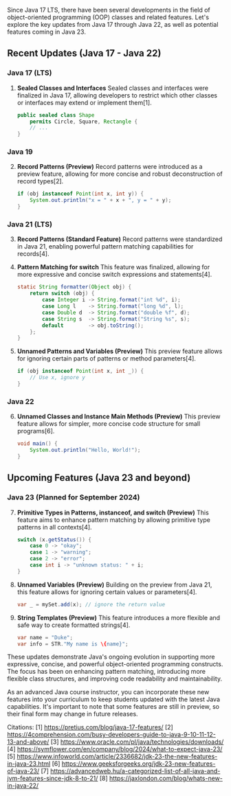 Since Java 17 LTS, there have been several developments in the field of object-oriented programming (OOP) classes and related features. Let's explore the key updates from Java 17 through Java 22, as well as potential features coming in Java 23.

## Recent Updates (Java 17 - Java 22)

### Java 17 (LTS)

1. **Sealed Classes and Interfaces**
   Sealed classes and interfaces were finalized in Java 17, allowing developers to restrict which other classes or interfaces may extend or implement them[1].

   ```java
   public sealed class Shape 
       permits Circle, Square, Rectangle {
       // ...
   }
   ```

### Java 19

2. **Record Patterns (Preview)**
   Record patterns were introduced as a preview feature, allowing for more concise and robust deconstruction of record types[2].

   ```java
   if (obj instanceof Point(int x, int y)) {
       System.out.println("x = " + x + ", y = " + y);
   }
   ```

### Java 21 (LTS)

3. **Record Patterns (Standard Feature)**
   Record patterns were standardized in Java 21, enabling powerful pattern matching capabilities for records[4].

4. **Pattern Matching for switch**
   This feature was finalized, allowing for more expressive and concise switch expressions and statements[4].

   ```java
   static String formatter(Object obj) {
       return switch (obj) {
           case Integer i -> String.format("int %d", i);
           case Long l    -> String.format("long %d", l);
           case Double d  -> String.format("double %f", d);
           case String s  -> String.format("String %s", s);
           default        -> obj.toString();
       };
   }
   ```

5. **Unnamed Patterns and Variables (Preview)**
   This preview feature allows for ignoring certain parts of patterns or method parameters[4].

   ```java
   if (obj instanceof Point(int x, int _)) {
       // Use x, ignore y
   }
   ```

### Java 22

6. **Unnamed Classes and Instance Main Methods (Preview)**
   This preview feature allows for simpler, more concise code structure for small programs[6].

   ```java
   void main() {
       System.out.println("Hello, World!");
   }
   ```

## Upcoming Features (Java 23 and beyond)

### Java 23 (Planned for September 2024)

7. **Primitive Types in Patterns, instanceof, and switch (Preview)**
   This feature aims to enhance pattern matching by allowing primitive type patterns in all contexts[4].

   ```java
   switch (x.getStatus()) {
       case 0 -> "okay";
       case 1 -> "warning";
       case 2 -> "error";
       case int i -> "unknown status: " + i;
   }
   ```

8. **Unnamed Variables (Preview)**
   Building on the preview from Java 21, this feature allows for ignoring certain values or parameters[4].

   ```java
   var _ = mySet.add(x); // ignore the return value
   ```

9. **String Templates (Preview)**
   This feature introduces a more flexible and safe way to create formatted strings[4].

   ```java
   var name = "Duke";
   var info = STR."My name is \{name}";
   ```

These updates demonstrate Java's ongoing evolution in supporting more expressive, concise, and powerful object-oriented programming constructs. The focus has been on enhancing pattern matching, introducing more flexible class structures, and improving code readability and maintainability.

As an advanced Java course instructor, you can incorporate these new features into your curriculum to keep students updated with the latest Java capabilities. It's important to note that some features are still in preview, so their final form may change in future releases.

Citations:
[1] https://pretius.com/blog/java-17-features/
[2] https://4comprehension.com/busy-developers-guide-to-java-9-10-11-12-13-and-above/
[3] https://www.oracle.com/pl/java/technologies/downloads/
[4] https://symflower.com/en/company/blog/2024/what-to-expect-java-23/
[5] https://www.infoworld.com/article/2336682/jdk-23-the-new-features-in-java-23.html
[6] https://www.geeksforgeeks.org/jdk-23-new-features-of-java-23/
[7] https://advancedweb.hu/a-categorized-list-of-all-java-and-jvm-features-since-jdk-8-to-21/
[8] https://jaxlondon.com/blog/whats-new-in-java-22/
